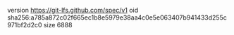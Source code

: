 version https://git-lfs.github.com/spec/v1
oid sha256:a785a872c02f665ec1b8e5979e38aa4c0e5e063407b941433d255c971bf2d2c0
size 6888

